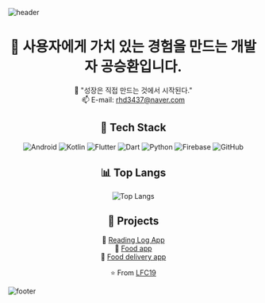 ![header](https://capsule-render.vercel.app/api?type=waving&color=auto&height=200&section=header&text=안녕하세요!&fontSize=90)

<div align="center">

# 👋 사용자에게 가치 있는 경험을 만드는 개발자 공승환입니다.

🌱 "성장은 직접 만드는 것에서 시작된다."
<br />
📫 E-mail: rhd3437@naver.com 
  
</div>

<div align="center">

## 🚀 Tech Stack

![Android](https://img.shields.io/badge/Android-3DDC84?style=for-the-badge&logo=android&logoColor=white)
![Kotlin](https://img.shields.io/badge/Kotlin-7F52FF?style=for-the-badge&logo=kotlin&logoColor=white)
![Flutter](https://img.shields.io/badge/Flutter-02569B?style=for-the-badge&logo=flutter&logoColor=white)
![Dart](https://img.shields.io/badge/Dart-0175C2?style=for-the-badge&logo=dart&logoColor=white)
![Python](https://img.shields.io/badge/Python-3776AB?style=for-the-badge&logo=python&logoColor=white)
![Firebase](https://img.shields.io/badge/Firebase-FFCA28?style=for-the-badge&logo=firebase&logoColor=black)
![GitHub](https://img.shields.io/badge/GitHub-181717?style=for-the-badge&logo=github&logoColor=white)


</div>

<div align="center">
  
## 📊 Top Langs
  
![Top Langs](https://github-readme-stats.vercel.app/api/top-langs/?username=LFC19&layout=compact&theme=dark)  

</div>

<div align="center">
  
## 📂 Projects
 📖 [Reading Log App](https://github.com/LFC19/BOOKT)
 <br />
 🍴 [Food app](https://github.com/LFC19/FooPa_main)
 <br />
 🚚 [Food delivery app](https://github.com/LFC19/Foopa_delivery)
 
</div>


<div align="center">
  
⭐️ From [LFC19](https://github.com/LFC19)

</div>

![footer](https://capsule-render.vercel.app/api?type=waving&color=0:7F52FF,100:3DDC84&height=100&section=footer)

